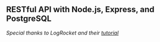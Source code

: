 ## RESTful API with Node.js, Express, and PostgreSQL

*Special thanks to LogRocket and their [tutorial](https://blog.logrocket.com/crud-rest-api-node-js-express-postgresql/)*